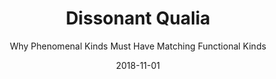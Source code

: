 ---
title: Dissonant Qualia
subtitle: Why Phenomenal Kinds Must Have Matching Functional Kinds
date: 2018-11-01
category: Papers
resources:
  - In Progress
description: "Dissonant qualia cases ask: are structure-*distorting* phenomenal quality transformations conceptually compatible with the same underlying functional architecture? At least some of them aren't, and that shows that some phenomenal kinds (e.g. color experience, emotion, audition) conceptually necesitate matching functional kinds. (c.f. the structure-preserving transformations of inverted qualia cases.)"
---